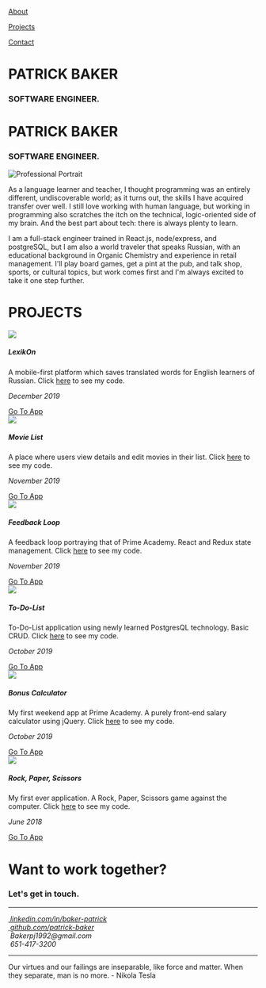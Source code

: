 <!DOCTYPE html>
<html>

<head>
  <meta charset="utf-8" />
  <meta http-equiv="X-UA-Compatible" content="IE=edge">
  <!-- Change the <title> from "Page Title" to "Hello World" -->
  <title>Patrick Baker</title>
  <meta name="viewport" content="width=device-width, initial-scale=1">
  <link rel="stylesheet" href="https://stackpath.bootstrapcdn.com/bootstrap/4.4.1/css/bootstrap.min.css"
    integrity="sha384-Vkoo8x4CGsO3+Hhxv8T/Q5PaXtkKtu6ug5TOeNV6gBiFeWPGFN9MuhOf23Q9Ifjh" crossorigin="anonymous">
  <link rel="stylesheet" type="text/css" media="screen" href="style.css" />
  <script src="https://kit.fontawesome.com/39f65d9317.js"></script>
</head>

<body>
  <div id="navbar" class="section">
    <div id="navbar-content">
      <p><a href="#about-section">About</a></p>
      <p><a href="#projects">Projects</a></p>
      <p><a href="#contacts">Contact</a></p>
    </div>
  </div>
  <div id="header-image" c;ass="section">
    <div id="header-title">
      <h1>PATRICK BAKER</h1>
      <h3>SOFTWARE ENGINEER.</h3>
    </div>
  </div>
  <div id="about-section" class="section">
    <h1>PATRICK BAKER</h1>
    <h3>SOFTWARE ENGINEER.</h3>
    <img src="Projectphotos/portrait.jpg" alt="Professional Portrait" />
    <div id="about-bio">
      <p>As a language learner and teacher, I thought programming was an entirely different, undiscoverable world;
        as it turns out, the skills I have acquired transfer over well.
        I still love working with human language, but working in programming also scratches the itch on the technical,
        logic-oriented side of my brain.
        And the best part about tech: there is always plenty to learn.</p>
      <p>I am a full-stack engineer trained in React.js, node/express, and postgreSQL,
        but I am also a world traveler that speaks Russian, with an educational background in Organic Chemistry and
        experience in retail management.
        I'll play board games, get a pint at the pub, and talk shop, sports, or cultural topics,
        but work comes first and I'm always excited to take it one step further.</p>
    </div>
  </div>
  <div id="projects" class="section">
    <h1>PROJECTS</h1>
    <div class="container" id="project-container">
      <div class="row">
        <div class="col-lg project-tile">
          <img class="project-image" src="Projectphotos/translation.jpg" />
          <div class="project-description">
            <h5 class="project-title">LexikOn</h5>
            <p>A mobile-first platform which saves translated words for English learners of Russian.
              Click
              <a href="https://github.com/patrick-baker/lexikOn" target="_blank" class="code-link">here</a>
              to see my code.
            </p>
            <p><i>December 2019</i></p>
            <a href="https://lexikon-language.herokuapp.com/" target="_blank">
              <div class="button">Go To App</div>
            </a>
          </div>
        </div>
        <div class="col-lg project-tile">
          <img class="project-image" src="Projectphotos/theater.jpg" />
          <div class="project-description">
            <h5 class="project-title">Movie List</h5>
            <p>A place where users view details and edit movies in their list.
              Click
              <a href="https://github.com/patrick-baker/movie-sagas-master" target="_blank" class="code-link">here</a>
              to see my code.
            </p>
            <p><i>November 2019</i></p>
            <a href="https://movies-list-react.herokuapp.com/#/" target="_blank">
              <div class="button">Go To App</div>
            </a>
          </div>
        </div>
        <div class="col-lg project-tile">
          <img class="project-image" src="Projectphotos/feedback.jpg" />
          <div class="project-description">
            <h5 class="project-title">Feedback Loop</h5>
            <p>A feedback loop portraying that of Prime Academy. React and Redux state management.
              Click
              <a href="https://github.com/patrick-baker/redux-feedback-loop" target="_blank" class="code-link">here</a>
              to see my code.
            </p>
            <p><i>November 2019</i></p>
            <a href="https://lexikon-language.herokuapp.com/" target="_blank">
              <div class="button">Go To App</div>
            </a>
          </div>
        </div>
      </div>
      <div class="row">
        <div class="col-lg project-tile">
          <img class="project-image" src="Projectphotos/to-do.jpg" />
          <div class="project-description">
            <h5 class="project-title">To-Do-List</h5>
            <p>To-Do-List application using newly learned PostgresQL technology. Basic CRUD.
              Click
              <a href="https://github.com/patrick-baker/to-do-list" target="_blank"
                class="code-link">here</a>
              to see my code.
            </p>
            <p><i>October 2019</i></p>
            <a href="https://my-sql-to-do-app.herokuapp.com/" target="_blank">
              <div class="button">Go To App</div>
            </a>
          </div>
        </div>
        <div class="col-lg project-tile">
          <img class="project-image" src="Projectphotos/bonus-calculator.jpg" />
          <div class="project-description">
            <h5 class="project-title">Bonus Calculator</h5>
            <p>My first weekend app at Prime Academy. A purely front-end salary calculator using jQuery.
              Click
              <a href="https://github.com/patrick-baker/salary-calculator" target="_blank" class="code-link">here</a>
              to see my code.
            </p>
            <p><i>October 2019</i></p>
            <a href="https://confident-bhabha-2f84bc.netlify.com/" target="_blank">
              <div class="button">Go To App</div>
            </a>
          </div>
        </div>
        <div class="col-lg project-tile">
          <img class="project-image" src="Projectphotos/RPS.jpg" />
          <div class="project-description">
            <h5 class="project-title">Rock, Paper, Scissors</h5>
            <p>My first ever application. A Rock, Paper, Scissors game against the computer.
              Click
              <a href="https://github.com/patrick-baker/RPS" target="_blank" class="code-link">here</a>
              to see my code.
            </p>
            <p><i>June 2018</i></p>
            <a href="https://boring-gates-b221c6.netlify.com/" target="_blank">
              <div class="button">Go To App</div>
            </a>
          </div>
        </div>
      </div>
    </div>
  </div>
  <div id="contacts" class="section">
    <div id="footer-flex">
      <div id="footer-header">
        <h1>Want to work together?</h1>
        <h3>Let's get in touch.</h4>
      </div>
      <hr>
      <div id="icon-bar">
        <div class="container">
          <div class="row">
            <div class="col-sm">
              <a href="https://www.linkedin.com/in/baker-patrick/"><i class="fab fa-linkedin"> &nbsplinkedin.com/in/baker-patrick</i></a>
            </div>
            <div class="col-sm">
              <a href="https://github.com/patrick-baker"><i class="fab fa-github"> &nbspgithub.com/patrick-baker</i></a>
            </div>
          </div>
          <div class="row">
            <div class="col-sm">
              <i class="fas fa-envelope"> &nbspBakerpj1992@gmail.com</i>
            </div>
            <div class="col-sm">
              <i class="fas fa-mobile-alt"> &nbsp651-417-3200</i>
            </div>
          </div>
        </div>
      </div>
      <hr>
      <p>
        Our virtues and our failings are inseparable, like force and matter. When they separate, man is no more. -
        Nikola
        Tesla
      </p>
    </div>
  </div>
</body>
<script src="https://code.jquery.com/jquery-3.4.1.slim.min.js"
  integrity="sha384-J6qa4849blE2+poT4WnyKhv5vZF5SrPo0iEjwBvKU7imGFAV0wwj1yYfoRSJoZ+n" crossorigin="anonymous"></script>
<script src="https://cdn.jsdelivr.net/npm/popper.js@1.16.0/dist/umd/popper.min.js"
  integrity="sha384-Q6E9RHvbIyZFJoft+2mJbHaEWldlvI9IOYy5n3zV9zzTtmI3UksdQRVvoxMfooAo" crossorigin="anonymous"></script>
<script src="https://stackpath.bootstrapcdn.com/bootstrap/4.4.1/js/bootstrap.min.js"
  integrity="sha384-wfSDF2E50Y2D1uUdj0O3uMBJnjuUD4Ih7YwaYd1iqfktj0Uod8GCExl3Og8ifwB6" crossorigin="anonymous"></script>
<script src="index.js"></script>

</html>